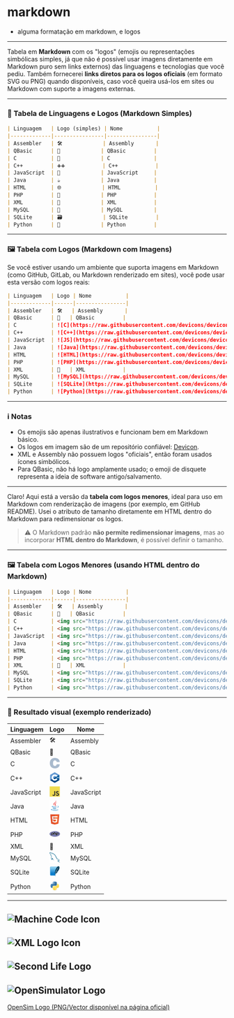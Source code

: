 # markdown
- alguma formatação em markdown, e logos
---
Tabela em **Markdown** com os "logos" (emojis ou representações simbólicas simples, já que não é possível usar imagens diretamente em Markdown puro sem links externos) das linguagens e tecnologias que você pediu. Também fornecerei **links diretos para os logos oficiais** (em formato SVG ou PNG) quando disponíveis, caso você queira usá-los em sites ou Markdown com suporte a imagens externas.

---

### 📄 Tabela de Linguagens e Logos (Markdown Simples)

```markdown
| Linguagem   | Logo (simples) | Nome           |
|-------------|----------------|----------------|
| Assembler   | 🛠️             | Assembly       |
| QBasic      | 💾             | QBasic         |
| C           | 🔵             | C              |
| C++         | ➕➕            | C++            |
| JavaScript  | 📜             | JavaScript     |
| Java        | ☕             | Java           |
| HTML        | 🌐             | HTML           |
| PHP         | 🐘             | PHP            |
| XML         | 🧾             | XML            |
| MySQL       | 🐬             | MySQL          |
| SQLite      | 🗃️             | SQLite         |
| Python      | 🐍             | Python         |
```

---

### 🖼️ Tabela com Logos (Markdown com Imagens)

Se você estiver usando um ambiente que suporta imagens em Markdown (como GitHub, GitLab, ou Markdown renderizado em sites), você pode usar esta versão com logos reais:

```markdown
| Linguagem   | Logo | Nome           |
|-------------|------|----------------|
| Assembler   | 🛠️   | Assembly       |
| QBasic      | 💾   | QBasic         |
| C           | ![C](https://raw.githubusercontent.com/devicons/devicon/master/icons/c/c-original.svg) | C              |
| C++         | ![C++](https://raw.githubusercontent.com/devicons/devicon/master/icons/cplusplus/cplusplus-original.svg) | C++            |
| JavaScript  | ![JS](https://raw.githubusercontent.com/devicons/devicon/master/icons/javascript/javascript-original.svg) | JavaScript     |
| Java        | ![Java](https://raw.githubusercontent.com/devicons/devicon/master/icons/java/java-original.svg) | Java           |
| HTML        | ![HTML](https://raw.githubusercontent.com/devicons/devicon/master/icons/html5/html5-original.svg) | HTML           |
| PHP         | ![PHP](https://raw.githubusercontent.com/devicons/devicon/master/icons/php/php-original.svg) | PHP            |
| XML         | 🧾   | XML            |
| MySQL       | ![MySQL](https://raw.githubusercontent.com/devicons/devicon/master/icons/mysql/mysql-original.svg) | MySQL          |
| SQLite      | ![SQLite](https://raw.githubusercontent.com/devicons/devicon/master/icons/sqlite/sqlite-original.svg) | SQLite         |
| Python      | ![Python](https://raw.githubusercontent.com/devicons/devicon/master/icons/python/python-original.svg) | Python         |
```

---

### ℹ️ Notas

* Os emojis são apenas ilustrativos e funcionam bem em Markdown básico.
* Os logos em imagem são de um repositório confiável: [Devicon](https://github.com/devicons/devicon).
* XML e Assembly não possuem logos "oficiais", então foram usados ícones simbólicos.
* Para QBasic, não há logo amplamente usado; o emoji de disquete representa a ideia de software antigo/salvamento.
---
Claro! Aqui está a versão da **tabela com logos menores**, ideal para uso em Markdown com renderização de imagens (por exemplo, em GitHub README). Usei o atributo de tamanho diretamente em HTML dentro do Markdown para redimensionar os logos.

> ⚠️ O Markdown padrão **não permite redimensionar imagens**, mas ao incorporar **HTML dentro do Markdown**, é possível definir o tamanho.

---

### 🖼️ Tabela com Logos Menores (usando HTML dentro do Markdown)

```markdown
| Linguagem   | Logo | Nome           |
|-------------|------|----------------|
| Assembler   | 🛠️   | Assembly       |
| QBasic      | 💾   | QBasic         |
| C           | <img src="https://raw.githubusercontent.com/devicons/devicon/master/icons/c/c-original.svg" width="24"/> | C              |
| C++         | <img src="https://raw.githubusercontent.com/devicons/devicon/master/icons/cplusplus/cplusplus-original.svg" width="24"/> | C++            |
| JavaScript  | <img src="https://raw.githubusercontent.com/devicons/devicon/master/icons/javascript/javascript-original.svg" width="24"/> | JavaScript     |
| Java        | <img src="https://raw.githubusercontent.com/devicons/devicon/master/icons/java/java-original.svg" width="24"/> | Java           |
| HTML        | <img src="https://raw.githubusercontent.com/devicons/devicon/master/icons/html5/html5-original.svg" width="24"/> | HTML           |
| PHP         | <img src="https://raw.githubusercontent.com/devicons/devicon/master/icons/php/php-original.svg" width="24"/> | PHP            |
| XML         | 🧾   | XML            |
| MySQL       | <img src="https://raw.githubusercontent.com/devicons/devicon/master/icons/mysql/mysql-original.svg" width="24"/> | MySQL          |
| SQLite      | <img src="https://raw.githubusercontent.com/devicons/devicon/master/icons/sqlite/sqlite-original.svg" width="24"/> | SQLite         |
| Python      | <img src="https://raw.githubusercontent.com/devicons/devicon/master/icons/python/python-original.svg" width="24"/> | Python         |
```

---

### 📎 Resultado visual (exemplo renderizado)

| Linguagem  | Logo                                                                                                                       | Nome       |
| ---------- | -------------------------------------------------------------------------------------------------------------------------- | ---------- |
| Assembler  | 🛠️                                                                                                                        | Assembly   |
| QBasic     | 💾                                                                                                                         | QBasic     |
| C          | <img src="https://raw.githubusercontent.com/devicons/devicon/master/icons/c/c-original.svg" width="24"/>                   | C          |
| C++        | <img src="https://raw.githubusercontent.com/devicons/devicon/master/icons/cplusplus/cplusplus-original.svg" width="24"/>   | C++        |
| JavaScript | <img src="https://raw.githubusercontent.com/devicons/devicon/master/icons/javascript/javascript-original.svg" width="24"/> | JavaScript |
| Java       | <img src="https://raw.githubusercontent.com/devicons/devicon/master/icons/java/java-original.svg" width="24"/>             | Java       |
| HTML       | <img src="https://raw.githubusercontent.com/devicons/devicon/master/icons/html5/html5-original.svg" width="24"/>           | HTML       |
| PHP        | <img src="https://raw.githubusercontent.com/devicons/devicon/master/icons/php/php-original.svg" width="24"/>               | PHP        |
| XML        | 🧾                                                                                                                         | XML        |
| MySQL      | <img src="https://raw.githubusercontent.com/devicons/devicon/master/icons/mysql/mysql-original.svg" width="24"/>           | MySQL      |
| SQLite     | <img src="https://raw.githubusercontent.com/devicons/devicon/master/icons/sqlite/sqlite-original.svg" width="24"/>         | SQLite     |
| Python     | <img src="https://raw.githubusercontent.com/devicons/devicon/master/icons/python/python-original.svg" width="24"/>         | Python     |

---
![Machine Code Icon](https://static.thenounproject.com/png/machine-code-icon-1706949-512.png)
---
![XML Logo Icon](https://hexmos.com/freedevtools/png_icons/xml/xml-plain/png_512px/xml-plain_png_512px.png)
---
![Second Life Logo](https://upload.wikimedia.org/wikipedia/commons/3/3f/Second_Life_Logo.svg)
---
![OpenSimulator Logo](https://upload.wikimedia.org/wikipedia/commons/2/24/Opensimulator_logo200x160.png)
---
[OpenSim Logo (PNG/Vector disponível na página oficial)](https://opensimconfluence.atlassian.net/wiki/spaces/OpenSim/pages/53114527/OpenSim+and+NCSRR+Logos)






